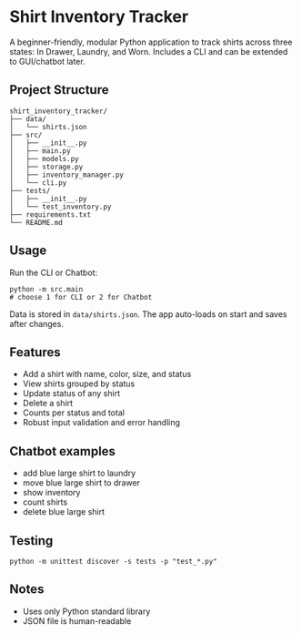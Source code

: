 Shirt Inventory Tracker
=======================

A beginner-friendly, modular Python application to track shirts across three states: In Drawer, Laundry, and Worn. Includes a CLI and can be extended to GUI/chatbot later.

Project Structure
-----------------

```
shirt_inventory_tracker/
├── data/
│   └── shirts.json
├── src/
│   ├── __init__.py
│   ├── main.py
│   ├── models.py
│   ├── storage.py
│   ├── inventory_manager.py
│   └── cli.py
├── tests/
│   ├── __init__.py
│   └── test_inventory.py
├── requirements.txt
└── README.md
```

Usage
-----

Run the CLI or Chatbot:

```
python -m src.main
# choose 1 for CLI or 2 for Chatbot
```

Data is stored in `data/shirts.json`. The app auto-loads on start and saves after changes.

Features
--------
- Add a shirt with name, color, size, and status
- View shirts grouped by status
- Update status of any shirt
- Delete a shirt
- Counts per status and total
- Robust input validation and error handling

Chatbot examples
----------------
- add blue large shirt to laundry
- move blue large shirt to drawer
- show inventory
- count shirts
- delete blue large shirt

Testing
-------
```
python -m unittest discover -s tests -p "test_*.py"
```

Notes
-----
- Uses only Python standard library
- JSON file is human-readable

